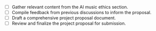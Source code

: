 - [ ] Gather relevant content from the AI music ethics section.
- [ ] Compile feedback from previous discussions to inform the proposal.
- [ ] Draft a comprehensive project proposal document.
- [ ] Review and finalize the project proposal for submission.